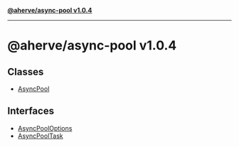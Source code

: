 [**@aherve/async-pool v1.0.4**](README.md)

***

# @aherve/async-pool v1.0.4

## Classes

- [AsyncPool](classes/AsyncPool.md)

## Interfaces

- [AsyncPoolOptions](interfaces/AsyncPoolOptions.md)
- [AsyncPoolTask](interfaces/AsyncPoolTask.md)
